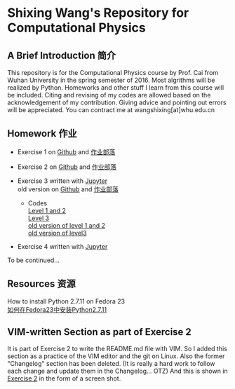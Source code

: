 # Shixing Wang's Repository for Computational Physics

## A Brief Introduction 简介

This repository is for the Computational Physics course by Prof. Cai from Wuhan University in the spring semester of 2016. Most algrithms will be realized by Python. Homeworks and other stuff I learn from this course will be included. Citing and revising of my codes are allowed based on the acknowledgement of my contribution. Giving advice and pointing out errors will be appreciated. You can contract me at wangshixing[at]whu.edu.cn

## Homework 作业

* Exercise 1 on [Github](https://github.com/ShixingWang/computationalphysics_N2013301020050/blob/master/Exercises/Exercise1.md) and [作业部落](https://www.zybuluo.com/ShixingWang/note/302740)

* Exercise 2 on [Github](https://github.com/ShixingWang/computationalphysics_N2013301020050/blob/master/Exercises/Exercise2.md) and [作业部落](https://www.zybuluo.com/ShixingWang/note/303533)

* Exercise 3 written with [Jupyter](https://github.com/ShixingWang/computationalphysics_N2013301020050/edit/master/Exercises/Exercise3_new.ipynb)<br>
  old version on [Github](https://github.com/ShixingWang/computationalphysics_N2013301020050/blob/master/Exercises/Exercise3.md) and [作业部落](https://www.zybuluo.com/ShixingWang/note/311331)

  + Codes<br>
    [Level 1 and 2](https://github.com/ShixingWang/computationalphysics_N2013301020050/blob/master/Codes/Exercise2_level12_new.py)<br>
    [Level 3](https://github.com/ShixingWang/computationalphysics_N2013301020050/blob/master/Codes/Exercise2_level3_new.py)<br> 
    [old version of level 1 and 2](https://github.com/ShixingWang/computationalphysics_N2013301020050/blob/master/Codes/Exercise2_level12_old.py)<br>
    [old version of level3](https://github.com/ShixingWang/computationalphysics_N2013301020050/blob/master/Codes/Exercise2_level3_old.py)

* Exercise 4 written with [Jupyter](https://github.com/ShixingWang/computationalphysics_N2013301020050/blob/master/Exercises/Exercise4.ipynb)

To be continued...

## Resources 资源

How to install Python 2.7.11 on Fedora 23 <br>
[如何在Fedora23中安装Python2.7.11](https://github.com/ShixingWang/computationalphysics_N2013301020050/blob/master/Resource/Fedora23.Python.2_7_11.md)

## VIM-written Section as part of Exercise 2

It is part of Exercise 2 to write the README.md file with VIM. So I added this section as a practice of the VIM editor and the git on Linux. Also the former "Changelog" section has been deleted. (It is  really a hard work to follow each change and update them in the Changelog... OTZ) And this is shown in [Exercise 2](https://github.com/ShixingWang/computationalphysics_N2013301020050/blob/master/Exercises/Exercise2.md) in the form of a screen shot. 
